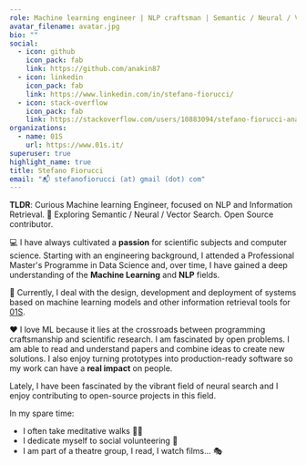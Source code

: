 ```yaml
---
role: Machine learning engineer | NLP craftsman | Semantic / Neural / Vector Search
avatar_filename: avatar.jpg
bio: ""
social:
  - icon: github
    icon_pack: fab
    link: https://github.com/anakin87
  - icon: linkedin
    icon_pack: fab
    link: https://www.linkedin.com/in/stefano-fiorucci/
  - icon: stack-overflow
    icon_pack: fab
    link: https://stackoverflow.com/users/10883094/stefano-fiorucci-anakin87    
organizations:
  - name: 01S
    url: https://www.01s.it/
superuser: true
highlight_name: true
title: Stefano Fiorucci
email: "📬 stefanofiorucci (at) gmail (dot) com"
---
```

**TLDR**: Curious Machine learning Engineer, focused on NLP and Information Retrieval. 🔎 Exploring Semantic / Neural / Vector Search. Open Source contributor.

💻 I have always cultivated a **passion** for scientific subjects and computer science. Starting with an engineering background, I attended a Professional Master's Programme in Data Science and, over time, I have gained a deep understanding of the **Machine Learning** and **NLP** fields.

🔭 Currently, I deal with the design, development and deployment of systems based on machine learning models and other information retrieval tools for [01S](https://www.01s.it/).

❤️ I love ML because it lies at the crossroads between programming craftsmanship and scientific research. I am fascinated by open problems. I am able to read and understand papers and combine ideas to create new solutions. I also enjoy turning prototypes into production-ready software so my work can have a **real impact** on people.

Lately, I have been fascinated by the vibrant field of neural search and I enjoy contributing to open-source projects in this field.

In my spare time:

* I often take meditative walks 🚶‍♂️
* I dedicate myself to social volunteering 💫
* I am part of a theatre group, I read, I watch films... 🎭
